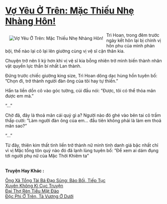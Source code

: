 <a href="https://utruyen.com/truyen/vo-yeu-o-tren-mac-thieu-nhe-nhang-hon/17404/" title="Vợ Yêu Ở Trên: Mặc Thiếu Nhẹ Nhàng Hôn!"><h1>Vợ Yêu Ở Trên: Mặc Thiếu Nhẹ Nhàng Hôn!</h1></a><div style="display:table"><img align="right" style="float: left; padding: 10px;" src="https://utruyen.com/images/story/200x260/vo-yeu-o-tren-mac-thieu-nhe-nhang-hon.jpg" alt="Vợ Yêu Ở Trên: Mặc Thiếu Nhẹ Nhàng Hôn!">Trì Hoan, trong đêm trước ngày kết hôn lại bị chính vị hôn phu của mình phản bội, thế nào lại cô lại lên giường cùng vị vệ sĩ cận thân kia.<p></p>Chuyện trở nên li kỳ hơn khi vị vệ sĩ kia bỗng nhiên trở mình biến thành nhân vật quyền lực thần bí nhất Lan thành.<p></p>Đứng trước chiếc giường king size, Trì Hoan dõng dạc hùng hồn tuyên bố: ”Chọn đi, trở thành người đàn ông của tôi hay tự thiến.”<p></p>Hắn ta liền dồn cô vào góc tường, cúi đầu nói: ”Được, tôi có thể thỏa mãn được em mà.”<p></p>“…”<p></p>Chờ đã, đây là thoả mãn cái quỷ gì a? Người nào đó ghé vào bên tai cô trầm thấp cười: ”Làm người đàn ông của em… đầu tiên không phải là làm em thoả mãn sao?”<p></p>“…”<p></p>Từ đây, thiên kim thất tình liền trở thành nữ minh tinh danh giá bậc nhất chỉ vì vị Mặc tổng tôn quý nào đó đã lạnh lùng tuyên bố: ”Để xem ai dám đụng tới người phụ nữ của Mặc Thời Khiêm ta”</div><p><br><b>Truyện Hay Khác :</b></p><a href="https://utruyen.com/truyen/ong-xa-tong-tai-ba-dao-sung-bao-boi-tiep-tuc/17402/" alt="Ông Xã Tổng Tài Bá Đạo Sủng: Bảo Bối, Tiếp Tục">Ông Xã Tổng Tài Bá Đạo Sủng: Bảo Bối, Tiếp Tục</a><br/><a href="https://www.wattpad.com/story/197189919-xuy%C3%AAn-kh%C3%B4ng-k%C3%AC-c%E1%BB%A5c-truy%E1%BB%87n" alt="Xuyên Không Kì Cục Truyện">Xuyên Không Kì Cục Truyện</a><br/><a href="https://truyenngontinhay.wordpress.com/2019/10/03/dai-tho-ren-tieu-mat-dao/" alt="Đại Thợ Rèn Tiểu Mật Đào">Đại Thợ Rèn Tiểu Mật Đào</a><br/><a href="https://truyenngontinhay.wordpress.com/2019/10/03/doc-phi-o-tren-ta-vuong-o-duoi/" alt="Độc Phi Ở Trên, Tà Vương Ở Dưới">Độc Phi Ở Trên, Tà Vương Ở Dưới</a><br/>